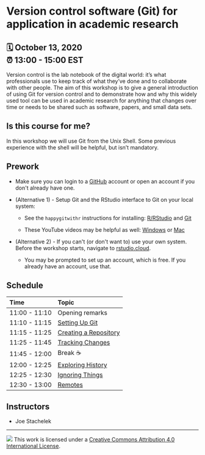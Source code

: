 # Version control software (Git) for application in academic research

:spiral_calendar: October 13, 2020  
:alarm_clock:     13:00 - 15:00 EST  
-----

Version control is the lab notebook of the digital world: it’s what professionals use to keep track of what they’ve done and to collaborate with other people. The aim of this workshop is to give a general introduction of using Git for version control and to demonstrate how and why this widely used tool can be used in academic research for anything that changes over time or needs to be shared such as software, papers, and small data sets.

## Is this course for me?

In this workshop we will use Git from the Unix Shell. Some previous experience with the shell will be helpful, but isn’t mandatory.

## Prework

 * Make sure you can login to a [GitHub](https://github.com/) account or open an account if you don't already have one. 

 * (Alternative 1) - Setup Git and the RStudio interface to Git on your local system:

    * See the `happygitwithr` instructions for installing: [R/RStudio](https://happygitwithr.com/install-r-rstudio.html) and [Git](https://happygitwithr.com/install-git.html)
    
    * These YouTube videos may be helpful as well: [Windows](https://youtu.be/339AEqk9c-8) or [Mac](https://youtu.be/9LQhwETCdwY)

 * (Alternative 2) - If you can't (or don't want to) use your own system. Before the workshop starts, navigate to [rstudio.cloud](https://rstudio.cloud/). 
    - You may be prompted to set up an account, which is free. If you already have an account, use that.
    
## Schedule

| Time          | Topic            | 
| :------------ | :-------------------------- |
| 11:00 - 11:10 | Opening remarks             |
| 11:10 - 11:15 | [Setting Up Git](https://swcarpentry.github.io/git-novice/02-setup/index.html)         |
| 11:15 - 11:25 | [Creating a Repository](https://swcarpentry.github.io/git-novice/03-create/index.html) |
| 11:25 - 11:45 | [Tracking Changes](https://swcarpentry.github.io/git-novice/04-changes/index.html)     |
| 11:45 - 12:00 | Break :coffee:                       |
| 12:00 - 12:25 | [Exploring History](https://swcarpentry.github.io/git-novice/05-history/index.html)    |
| 12:25 - 12:30 | [Ignoring Things](https://swcarpentry.github.io/git-novice/06-ignore/index.html)       |
| 12:30 - 13:00 | [Remotes](https://swcarpentry.github.io/git-novice/07-github/index.html)               |

## Instructors

* Joe Stachelek

-----

![](https://i.creativecommons.org/l/by/4.0/88x31.png) This work is
licensed under a [Creative Commons Attribution 4.0 International
License](https://creativecommons.org/licenses/by/4.0/).
